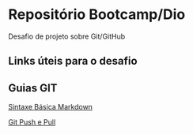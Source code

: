# Repositório Bootcamp/Dio
Desafio de projeto sobre Git/GitHub

## Links úteis para o desafio
## Guias GIT
[Sintaxe Básica Markdown](https://www.markdownguide.org/basic-syntax/)

[Git Push e Pull](https://www.datacamp.com/community/tutorials/git-push-pull)
